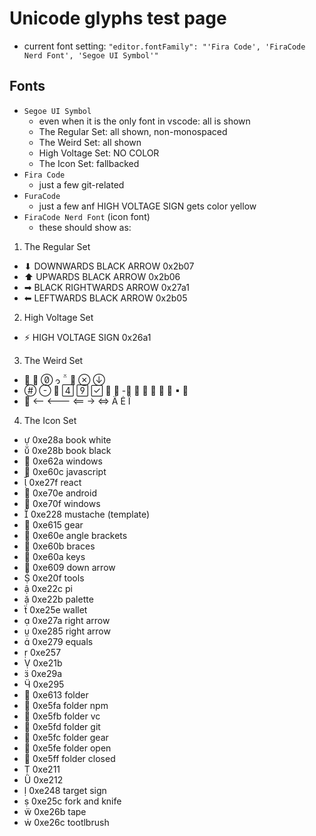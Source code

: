 # Unicode glyphs test page

- current font setting:
`"editor.fontFamily": "'Fira Code', 'FiraCode Nerd Font', 'Segoe UI Symbol'"`

## Fonts

* `Segoe UI Symbol`
  - even when it is the only font in vscode: all is shown
  - The Regular Set: all shown, non-monospaced
  - The Weird Set: all shown
  - High Voltage Set: NO COLOR
  - The Icon Set: fallbacked
* `Fira Code`
  - just a few git-related
* `FuraCode`
  - just a few  anf HIGH VOLTAGE SIGN gets color yellow
* `FiraCode Nerd Font` (icon font)
  - these should show as:


1. The Regular Set
  - ⬇ DOWNWARDS BLACK ARROW 0x2b07
  - ⬆ UPWARDS BLACK ARROW 0x2b06
  - ➡ BLACK RIGHTWARDS ARROW 0x27a1
  - ⬅ LEFTWARDS BLACK ARROW 0x2b05

2. High Voltage Set
  - ⚡ HIGH VOLTAGE SIGN       0x26a1

3. The Weird Set
  -           
  -               
  -          
  -                

4. The Icon Set
  -   0xe28a book white
  -   0xe28b book black
  -   0xe62a windows
  -   0xe60c javascript
  -   0xe27f react
  -   0xe70e android
  -   0xe70f windows
  -   0xe228 mustache (template)
  -   0xe615 gear
  -   0xe60e angle brackets
  -   0xe60b braces
  -   0xe60a keys
  -   0xe609 down arrow
  -   0xe20f tools
  -   0xe22c pi
  -   0xe22b palette
  -   0xe25e wallet
  -   0xe27a right arrow
  -   0xe285 right arrow
  -   0xe279 equals
  -   0xe257 
  -   0xe21b 
  -   0xe29a 
  -   0xe295 
  -   0xe613 folder
  -   0xe5fa folder npm
  -   0xe5fb folder vc
  -   0xe5fd folder git
  -   0xe5fc folder gear
  -   0xe5fe folder open
  -   0xe5ff folder closed
  -   0xe211 
  -   0xe212 
  -   0xe248 target sign
  -   0xe25c fork and knife
  -   0xe26b tape
  -   0xe26c tootlbrush
